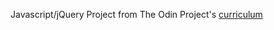 Javascript/jQuery Project from The Odin Project's [curriculum](https://www.theodinproject.com/courses/web-development-101/lessons/javascript-and-jquery?ref=lc-pb)
